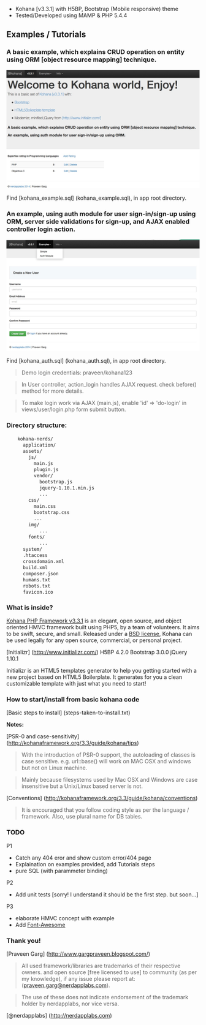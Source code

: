 
* Kohana [v3.3.1] with H5BP, Bootstrap (Mobile responsive) theme
* Tested/Developed using MAMP & PHP 5.4.4

## Examples / Tutorials

### A basic example, which explains CRUD operation on entity using ORM [object resource mapping] technique.

![Basic example, which explains CRUD operation](screenshot-simple-example.jpg "Basic example Homepage")

Find [kohana_example.sql] (kohana_example.sql), in app root directory.

### An example, using auth module for user sign-in/sign-up using ORM, server side validations for sign-up, and AJAX enabled controller login action.

![Auth Module example, with boostrap theme sign-up](screenshot-auth-example.jpg "Auth Module example Homepage")

Find [kohana_auth.sql] (kohana_auth.sql), in app root directory.

> Demo login credentials: praveen/kohana123

> In User controller, action_login handles AJAX request. check before() method for more details.

> To make login work via AJAX (main.js), enable 'id' => 'do-login' in views/user/login.php form submit button.

### Directory structure:

        kohana-nerds/
          application/
          assets/
            js/
              main.js
              plugin.js
              vendor/
                bootstrap.js
                jquery-1.10.1.min.js
                ...
            css/
              main.css
              bootstrap.css
              ...
            img/
                ...
            fonts/
                ...
          system/
          .htaccess
          crossdomain.xml
          build.xml
          composer.json
          humans.txt
          robots.txt
          favicon.ico

### What is inside?

[Kohana PHP Framework v3.3.1](http://kohanaframework.org/) is an elegant, open source, and object oriented HMVC framework built using PHP5, by a team of volunteers. It aims to be swift, secure, and small.
Released under a [BSD license](http://kohanaframework.org/license), Kohana can be used legally for any open source, commercial, or personal project.

[Initializr] (http://www.initializr.com/)
    H5BP 4.2.0
    Bootstrap 3.0.0
    jQuery 1.10.1

Initializr is an HTML5 templates generator to help you getting started with a new project based on HTML5 Boilerplate. It generates for you a clean customizable template with just what you need to start!


### How to start/install from basic kohana code

[Basic steps to install] (steps-taken-to-install.txt)

__Notes:__

[PSR-0 and case-sensitivity] (http://kohanaframework.org/3.3/guide/kohana/tips)

 > With the introduction of PSR-0 support, the autoloading of classes is case sensitive.
 > e.g. url::base() will work on MAC OSX and windows but not on Linux machine.

 > Mainly because filesystems used by Mac OSX and Windows are case insensitive but a Unix/Linux
 > based server is not.

[Conventions] (http://kohanaframework.org/3.3/guide/kohana/conventions)

 > It is encouraged that you follow coding style as per the language / framework. Also, use plural name for DB tables.

### TODO

P1
* Catch any 404 eror and show custom error/404 page
* Explaination on examples provided, add Tutorials steps
* pure SQL (with parammeter binding)

P2
* Add unit tests [sorry! I understand it should be the first step. but soon...]

P3
* elaborate HMVC concept with example
* Add <a href="http://fortawesome.github.io/Font-Awesome/license/">Font-Awesome</a>

### Thank you!

[Praveen Garg] (http://www.gargpraveen.blogspot.com/)

> All used framework/libraries are trademarks of their respective owners. and open source
> [free licensed to use] to community (as per my knowledge), if any issue please report at:
> (praveen.garg@nerdapplabs.com).

> The use of these does not indicate endorsement of the trademark holder by nerdapplabs,
> nor vice versa.

[@nerdapplabs] (http://nerdapplabs.com)